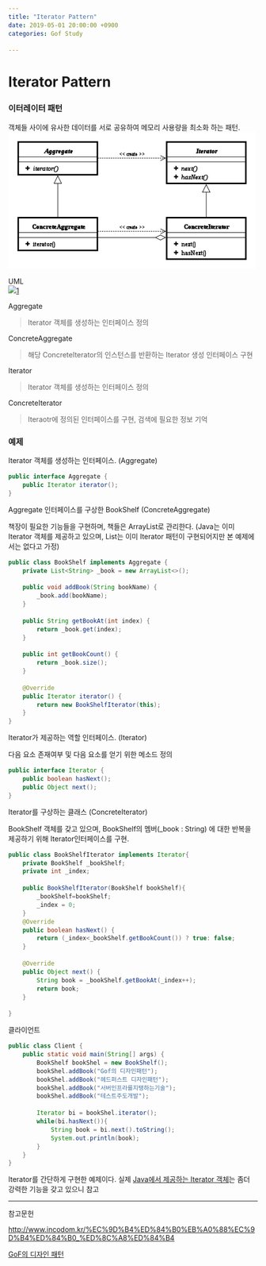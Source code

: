 ```yaml
---
title: "Iterator Pattern"
date: 2019-05-01 20:00:00 +0900
categories: Gof Study

---
```




# Iterator Pattern

### 이터레이터 패턴

 객체들 사이에 유사한 데이터를 서로 공유하여 메모리 사용량을 최소화 하는 패턴.![iteraotr_diagram](/assets/img/iteraotr_diagram.png)

UML  
![](https://github.com/studyteamthree/GofStudy/blob/master/assets/img/iteraotr_diagram.png)[1]  

[1]: https://ko.wikipedia.org/wiki/%EB%B0%98%EB%B3%B5%EC%9E%90_%ED%8C%A8%ED%84%B4



Aggregate

> Iterator 객체를 생성하는 인터페이스 정의

ConcreteAggregate

> 해당 ConcreteIterator의 인스턴스를 반환하는 Iterator 생성 인터페이스 구현

Iterator

> Iterator 객체를 생성하는 인터페이스 정의

ConcreteIterator

> Iteraotr에 정의된 인터페이스를 구현, 검색에 필요한 정보 기억

### 예제

Iterator 객체를 생성하는 인터페이스. (Aggregate)

```java
public interface Aggregate {
	public Iterator iterator();
}
```

Aggregate 인터페이스를 구상한 BookShelf (ConcreteAggregate)

책장이 필요한 기능들을 구현하며, 책들은 ArrayList로 관리한다. (Java는 이미 Iterator 객체를 제공하고 있으며, List는 이미 Iterator 패턴이 구현되어지만 본 예제에서는 없다고 가정)

```java
public class BookShelf implements Aggregate {
	private List<String> _book = new ArrayList<>();
	
	public void addBook(String bookName) {
		_book.add(bookName);
	}
	
	public String getBookAt(int index) {
		return _book.get(index);
	}
	
	public int getBookCount() {
		return _book.size();
	}	
	
	@Override
	public Iterator iterator() {
		return new BookShelfIterator(this);
	}
}
```

Iterator가 제공하는 역할 인터페이스. (Iterator)

다음 요소 존재여부 및 다음 요소를 얻기 위한 메소드 정의

```java
public interface Iterator {
    public boolean hasNext();
    public Object next();
}
```

Iterator를 구상하는 클래스 (ConcreteIterator)

BookShelf 객체를 갖고 있으며, BookShelf의 멤버(_book : String) 에 대한 반복을 제공하기 위해 Iterator인터페이스를 구현.

```java
public class BookShelfIterator implements Iterator{
	private BookShelf _bookShelf; 
	private int _index;
	
    public BookShelfIterator(BookShelf bookShelf){
        _bookShelf=bookShelf;
        _index = 0;
    }
	@Override
	public boolean hasNext() {
		return (_index<_bookShelf.getBookCount()) ? true: false;
	}

	@Override
	public Object next() {
		String book = _bookShelf.getBookAt(_index++);
		return book;
	}

}
```



클라이언트

```java
public class Client {
	public static void main(String[] args) {
		BookShelf bookShel = new BookShelf();
		bookShel.addBook("Gof의 디자인패턴");
		bookShel.addBook("헤드퍼스트 디자인패턴");
		bookShel.addBook("서버인프라를지탱하는기술");
		bookShel.addBook("테스트주도개발");
		
		Iterator bi = bookShel.iterator();
        while(bi.hasNext()){
            String book = bi.next().toString();
            System.out.println(book);
        }
	}
}
```

Iterator를 간단하게 구현한 예제이다. 실제 [Java에서 제공하는 Iterator 객체](https://docs.oracle.com/javase/8/docs/api/java/util/Iterator.html)는 좀더 강력한 기능을 갖고 있으니 참고

------

참고문헌

<http://www.incodom.kr/%EC%9D%B4%ED%84%B0%EB%A0%88%EC%9D%B4%ED%84%B0_%ED%8C%A8%ED%84%B4>

[GoF의 디자인 패턴 ](http://www.yes24.com/24/goods/17525598)
